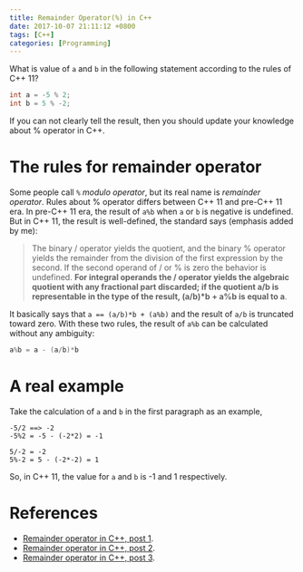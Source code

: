 ```yaml
---
title: Remainder Operator(%) in C++ 
date: 2017-10-07 21:11:12 +0800
tags: [C++]
categories: [Programming]
---
```


What is value of `a` and `b` in the following statement according to the rules of C++ 11?

```cpp
int a = -5 % 2;
int b = 5 % -2;
```

If you can not clearly tell the result, then you should update your knowledge
about % operator in C++.  <!--more-->

# The rules for remainder operator

Some people call `%` *modulo operator*, but its real name is *remainder
operator*. Rules about % operator differs between C++ 11 and pre-C++ 11 era. In
pre-C++ 11 era, the result of `a%b` when `a` or `b` is negative is undefined.
But in C++ 11, the result is well-defined, the standard says (emphasis added by
me):

> The binary / operator yields the quotient, and the binary % operator yields
> the remainder from the division of the first expression by the second. If the
> second operand of / or % is zero the behavior is undefined.
> **For integral operands the / operator yields the algebraic quotient with any
> fractional part discarded; if the quotient a/b is representable in the type
> of the result, (a/b)\*b + a%b is equal to a**.

It basically says that `a == (a/b)*b + (a%b)` and the result of `a/b` is
truncated toward zero. With these two rules, the result of `a%b` can be
calculated without any ambiguity:

```cpp
a%b = a - (a/b)*b
```

# A real example

Take the calculation of `a` and `b` in the first paragraph as an example,

```
-5/2 ==> -2
-5%2 = -5 - (-2*2) = -1

5/-2 = -2
5%-2 = 5 - (-2*-2) = 1
```

So, in C++ 11, the value for `a` and `b` is -1 and 1 respectively.

# References

+ [Remainder operator in C++, post 1](https://stackoverflow.com/questions/13100711/operator-modulo-change-in-c-11).
+ [Remainder operator in C++, post 2](https://stackoverflow.com/questions/11720656/modulo-operation-with-negative-numbers).
+ [Remainder operator in C++, post 3](https://stackoverflow.com/questions/7594508/modulo-operator-with-negative-values).

